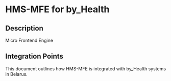 # HMS-MFE for by_Health

## Description

Micro Frontend Engine

## Integration Points

This document outlines how HMS-MFE is integrated with by_Health systems in Belarus.
